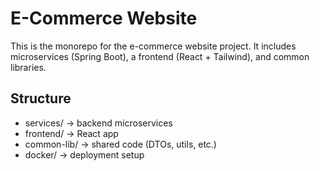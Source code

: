 # E-Commerce Website

This is the monorepo for the e-commerce website project.
It includes microservices (Spring Boot), a frontend (React + Tailwind), and common libraries.

## Structure
- services/ → backend microservices
- frontend/ → React app
- common-lib/ → shared code (DTOs, utils, etc.)
- docker/ → deployment setup


